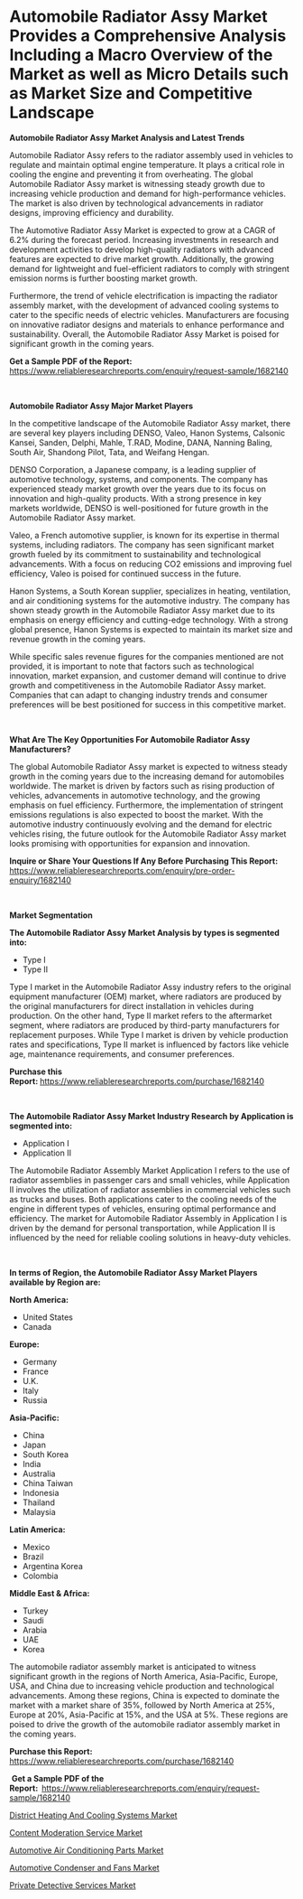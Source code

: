 <p><h1>Automobile Radiator Assy Market Provides a Comprehensive Analysis Including a Macro Overview of the Market as well as Micro Details such as Market Size and Competitive Landscape</h1></p><p><strong>Automobile Radiator Assy Market Analysis and Latest Trends</strong></p>
<p><p>Automobile Radiator Assy refers to the radiator assembly used in vehicles to regulate and maintain optimal engine temperature. It plays a critical role in cooling the engine and preventing it from overheating. The global Automobile Radiator Assy market is witnessing steady growth due to increasing vehicle production and demand for high-performance vehicles. The market is also driven by technological advancements in radiator designs, improving efficiency and durability.</p><p>The Automotive Radiator Assy Market is expected to grow at a CAGR of 6.2% during the forecast period. Increasing investments in research and development activities to develop high-quality radiators with advanced features are expected to drive market growth. Additionally, the growing demand for lightweight and fuel-efficient radiators to comply with stringent emission norms is further boosting market growth.</p><p>Furthermore, the trend of vehicle electrification is impacting the radiator assembly market, with the development of advanced cooling systems to cater to the specific needs of electric vehicles. Manufacturers are focusing on innovative radiator designs and materials to enhance performance and sustainability. Overall, the Automobile Radiator Assy Market is poised for significant growth in the coming years.</p></p>
<p><strong>Get a Sample PDF of the Report:&nbsp;</strong> <a href="https://www.reliableresearchreports.com/enquiry/request-sample/1682140">https://www.reliableresearchreports.com/enquiry/request-sample/1682140</a></p>
<p>&nbsp;</p>
<p><strong>Automobile Radiator Assy Major Market Players</strong></p>
<p><p>In the competitive landscape of the Automobile Radiator Assy market, there are several key players including DENSO, Valeo, Hanon Systems, Calsonic Kansei, Sanden, Delphi, Mahle, T.RAD, Modine, DANA, Nanning Baling, South Air, Shandong Pilot, Tata, and Weifang Hengan.</p><p>DENSO Corporation, a Japanese company, is a leading supplier of automotive technology, systems, and components. The company has experienced steady market growth over the years due to its focus on innovation and high-quality products. With a strong presence in key markets worldwide, DENSO is well-positioned for future growth in the Automobile Radiator Assy market.</p><p>Valeo, a French automotive supplier, is known for its expertise in thermal systems, including radiators. The company has seen significant market growth fueled by its commitment to sustainability and technological advancements. With a focus on reducing CO2 emissions and improving fuel efficiency, Valeo is poised for continued success in the future.</p><p>Hanon Systems, a South Korean supplier, specializes in heating, ventilation, and air conditioning systems for the automotive industry. The company has shown steady growth in the Automobile Radiator Assy market due to its emphasis on energy efficiency and cutting-edge technology. With a strong global presence, Hanon Systems is expected to maintain its market size and revenue growth in the coming years.</p><p>While specific sales revenue figures for the companies mentioned are not provided, it is important to note that factors such as technological innovation, market expansion, and customer demand will continue to drive growth and competitiveness in the Automobile Radiator Assy market. Companies that can adapt to changing industry trends and consumer preferences will be best positioned for success in this competitive market.</p></p>
<p>&nbsp;</p>
<p><strong>What Are The Key Opportunities For Automobile Radiator Assy Manufacturers?</strong></p>
<p><p>The global Automobile Radiator Assy market is expected to witness steady growth in the coming years due to the increasing demand for automobiles worldwide. The market is driven by factors such as rising production of vehicles, advancements in automotive technology, and the growing emphasis on fuel efficiency. Furthermore, the implementation of stringent emissions regulations is also expected to boost the market. With the automotive industry continuously evolving and the demand for electric vehicles rising, the future outlook for the Automobile Radiator Assy market looks promising with opportunities for expansion and innovation.</p></p>
<p><strong>Inquire or Share Your Questions If Any Before Purchasing This Report:</strong> <a href="https://www.reliableresearchreports.com/enquiry/pre-order-enquiry/1682140">https://www.reliableresearchreports.com/enquiry/pre-order-enquiry/1682140</a></p>
<p>&nbsp;</p>
<p><strong>Market Segmentation</strong></p>
<p><strong>The Automobile Radiator Assy Market Analysis by types is segmented into:</strong></p>
<p><ul><li>Type I</li><li>Type II</li></ul></p>
<p><p>Type I market in the Automobile Radiator Assy industry refers to the original equipment manufacturer (OEM) market, where radiators are produced by the original manufacturers for direct installation in vehicles during production. On the other hand, Type II market refers to the aftermarket segment, where radiators are produced by third-party manufacturers for replacement purposes. While Type I market is driven by vehicle production rates and specifications, Type II market is influenced by factors like vehicle age, maintenance requirements, and consumer preferences.</p></p>
<p><strong>Purchase this Report:&nbsp;</strong><a href="https://www.reliableresearchreports.com/purchase/1682140">https://www.reliableresearchreports.com/purchase/1682140</a></p>
<p>&nbsp;</p>
<p><strong>The Automobile Radiator Assy Market Industry Research by Application is segmented into:</strong></p>
<p><ul><li>Application I</li><li>Application II</li></ul></p>
<p><p>The Automobile Radiator Assembly Market Application I refers to the use of radiator assemblies in passenger cars and small vehicles, while Application II involves the utilization of radiator assemblies in commercial vehicles such as trucks and buses. Both applications cater to the cooling needs of the engine in different types of vehicles, ensuring optimal performance and efficiency. The market for Automobile Radiator Assembly in Application I is driven by the demand for personal transportation, while Application II is influenced by the need for reliable cooling solutions in heavy-duty vehicles.</p></p>
<p>&nbsp;</p>
<p><strong>In terms of Region, the Automobile Radiator Assy Market Players available by Region are:</strong></p>
<p>
    <p> <strong> North America: </strong>
        <ul>
            <li>United States</li>
            <li>Canada</li>
        </ul>
        </p> 
    <p> <strong> Europe: </strong>
        <ul>
            <li>Germany</li>
            <li>France</li>
            <li>U.K.</li>
            <li>Italy</li>
            <li>Russia</li>
        </ul>
        </p> 
    <p> <strong> Asia-Pacific: </strong>
        <ul>
            <li>China</li>
            <li>Japan</li>
            <li>South Korea</li>
            <li>India</li>
            <li>Australia</li>
            <li>China Taiwan</li>
            <li>Indonesia</li>
            <li>Thailand</li>
            <li>Malaysia</li>
        </ul>
        </p> 
    <p> <strong> Latin America: </strong>
        <ul>
            <li>Mexico</li>
            <li>Brazil</li>
            <li>Argentina Korea</li>
            <li>Colombia</li>
        </ul>
        </p> 
    <p> <strong> Middle East & Africa: </strong>
        <ul>
            <li>Turkey</li>
            <li>Saudi</li>
            <li>Arabia</li>
            <li>UAE</li>
            <li>Korea</li>
        </ul>
    </p>
    </p>
<p><p>The automobile radiator assembly market is anticipated to witness significant growth in the regions of North America, Asia-Pacific, Europe, USA, and China due to increasing vehicle production and technological advancements. Among these regions, China is expected to dominate the market with a market share of 35%, followed by North America at 25%, Europe at 20%, Asia-Pacific at 15%, and the USA at 5%. These regions are poised to drive the growth of the automobile radiator assembly market in the coming years.</p></p>
<p><strong>Purchase this Report: </strong><a href="https://www.reliableresearchreports.com/purchase/1682140">https://www.reliableresearchreports.com/purchase/1682140</a></p>
<p>&nbsp;<strong>Get a Sample PDF of the Report:&nbsp;&nbsp;</strong><a href="https://www.reliableresearchreports.com/enquiry/request-sample/1682140">https://www.reliableresearchreports.com/enquiry/request-sample/1682140</a></p>
<p><strong></strong></p>
<p><p><a href="https://medium.com/@sarahhopkins94/district-heating-and-cooling-systems-market-size-and-market-trends-complete-industry-overview-43082632595b">District Heating And Cooling Systems Market</a></p><p><a href="https://medium.com/@sarahhopkins94/content-moderation-service-nbsp-market-focuses-on-market-share-size-and-projected-forecast-till-8d1355244ab1">Content Moderation Service Market</a></p><p><a href="https://github.com/bmorecock/Market-Research-Report-List-2/blob/main/automotive-air-conditioning-parts-market.md">Automotive Air Conditioning Parts Market</a></p><p><a href="https://github.com/Krish2023na/Market-Research-Report-List-3/blob/main/automotive-condenser-and-fans-market.md">Automotive Condenser and Fans Market</a></p><p><a href="https://medium.com/@elizabethalexander97/private-detective-services-market-furnishes-information-on-market-share-market-trends-and-market-353d5cf12123">Private Detective Services Market</a></p></p>